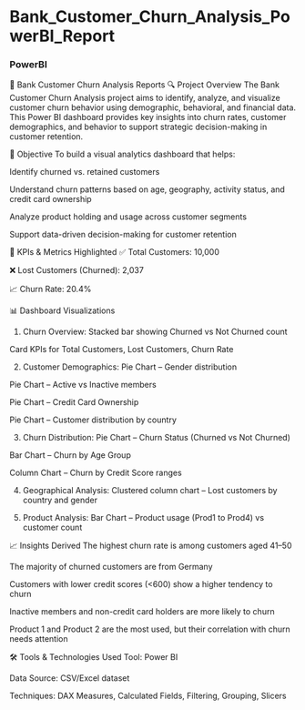 # Bank_Customer_Churn_Analysis_PowerBI_Report
### PowerBI
📄 Bank Customer Churn Analysis Reports
🔍 Project Overview
The Bank Customer Churn Analysis project aims to identify, analyze, and visualize customer churn behavior using demographic, behavioral, and financial data. This Power BI dashboard provides key insights into churn rates, customer demographics, and behavior to support strategic decision-making in customer retention.

🎯 Objective
To build a visual analytics dashboard that helps:

Identify churned vs. retained customers

Understand churn patterns based on age, geography, activity status, and credit card ownership

Analyze product holding and usage across customer segments

Support data-driven decision-making for customer retention

📌 KPIs & Metrics Highlighted
✅ Total Customers: 10,000

❌ Lost Customers (Churned): 2,037

📈 Churn Rate: 20.4%

📊 Dashboard Visualizations
1. Churn Overview:
Stacked bar showing Churned vs Not Churned count

Card KPIs for Total Customers, Lost Customers, Churn Rate

2. Customer Demographics:
Pie Chart – Gender distribution

Pie Chart – Active vs Inactive members

Pie Chart – Credit Card Ownership

Pie Chart – Customer distribution by country

3. Churn Distribution:
Pie Chart – Churn Status (Churned vs Not Churned)

Bar Chart – Churn by Age Group

Column Chart – Churn by Credit Score ranges

4. Geographical Analysis:
Clustered column chart – Lost customers by country and gender

5. Product Analysis:
Bar Chart – Product usage (Prod1 to Prod4) vs customer count

📈 Insights Derived
The highest churn rate is among customers aged 41–50

The majority of churned customers are from Germany

Customers with lower credit scores (<600) show a higher tendency to churn

Inactive members and non-credit card holders are more likely to churn

Product 1 and Product 2 are the most used, but their correlation with churn needs attention

🛠 Tools & Technologies Used
Tool: Power BI

Data Source: CSV/Excel dataset 

Techniques: DAX Measures, Calculated Fields, Filtering, Grouping, Slicers

